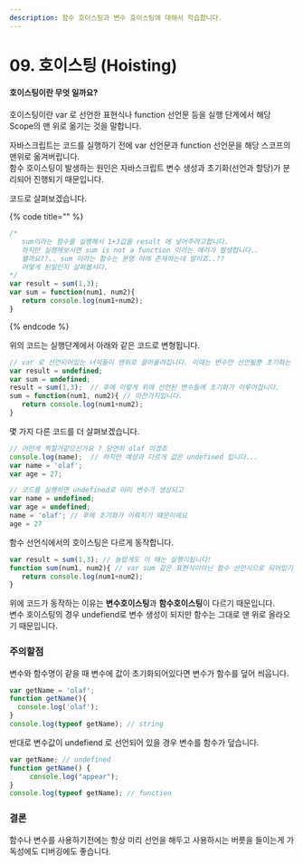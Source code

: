 ```yaml
---
description: 함수 호이스팅과 변수 호이스팅에 대해서 학습합니다.
---
```


# 09. 호이스팅 \(Hoisting\)

#### 호이스팅이란 무엇 일까요?

호이스팅이란 var 로 선언한 표현식나 function 선언문 등을 실행 단계에서 해당 Scope의 맨 위로 옮기는 것을 말합니다.

자바스크립트는 코드를 실행하기 전에 var 선언문과 function 선언문을 해당 스코프의 맨위로 옮겨버립니다.  
함수 호이스팅이 발생하는 원인은 자바스크립트 변수 생성과 초기화\(선언과 할당\)가 분리되어 진행되기 때문입니다.

코드로 살펴보겠습니다.

{% code title="" %}
```javascript
/* 
   sum이라는 함수를 실행해서 1+3값을 result 에 넣어주려고합니다.
   하지만 실행해보시면 sum is not a function 이라는 에러가 발생합니다..
   왤까요??.. sum 이라는 함수는 분명 아래 존재하는데 말이죠..??
   어떻게 된일인지 살펴봅시다.
*/  
var result = sum(1,3); 
var sum = function(num1, num2){
   return console.log(num1+num2);
}
```
{% endcode %}

위의 코드는 실행단계에서 아래와 같은 코드로 변형됩니다.

```javascript
// var 로 선언되어있는 녀석들이 맨위로 끌어올려집니다. 이때는 변수만 선언될뿐 초기화는 진행되지않아요
var result = undefined; 
var sum = undefined; 
result = sum(1,3);  // 후에 이렇게 위에 선언된 변수들에 초기화가 이루어집니다.
sum = function(num1, num2){ // 마찬가지입니다.
   return console.log(num1+num2);
}
```

몇 가지 다른 코드를 더 살펴보겠습니다.

```javascript
// 어떤게 찍힐거같으신가요 ? 당연히 olaf 이겠죠
console.log(name);  // 하지만 예상과 다르게 값은 undefined 입니다...
var name = 'olaf';
var age = 27;
```

```javascript
// 코드를 실행하면 undefined로 미리 변수가 생성되고
var name = undefined;
var age = undefined;
name = 'olaf'; // 후에 초기화가 이뤄지기 떄문이에요
age = 27
```

함수 선언식에서의 호이스팅은 다르게 동작합니다.

```javascript
var result = sum(1,3); // 놀랍게도 이 때는 실행이됩니다! 
function sum(num1, num2){ // var sum 같은 표현식이아닌 함수 선언식으로 되어있기 때문에 함수가 그대로 끌어올려집니다.
   return console.log(num1+num2);
}
```

위에 코드가 동작하는 이유는 **변수호이스팅**과 **함수호이스팅**이 다르기 때문입니다.   
변수 호이스팅의 경우 undefiend로 변수 생성이 되지만 함수는 그대로 맨 위로 올라오기 때문입니다.  


### 주의할점

변수와 함수명이 같을 때 변수에 값이 초기화되어있다면 변수가 함수를 덮어 씌웁니다.

```javascript
var getName = 'olaf';
function getName(){
  console.log('olaf');
}
console.log(typeof getName); // string
```

반대로 변수값이 undefiend 로 선언되어 있을 경우 변수를 함수가 덮습니다.

```javascript
var getName; // undefined
function getName() {
     console.log("appear");
}
console.log(typeof getName); // function
```

### 결론 

함수나 변수를 사용하기전에는 항상 미리 선언을 해두고 사용하시는 버릇을 들이는게 가독성에도 디버깅에도 좋습니다.  


#### 

